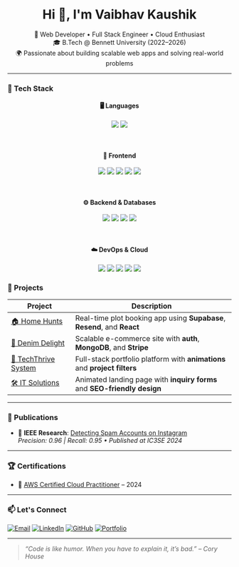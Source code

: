 <h1 align="center">Hi 👋, I'm Vaibhav Kaushik</h1>
<p align="center">
  🚀 Web Developer • Full Stack Engineer • Cloud Enthusiast <br>
  🎓 B.Tech @ Bennett University (2022–2026) <br>
  🌍 Passionate about building scalable web apps and solving real-world problems
</p>

---

### 🔧 Tech Stack

<div align="center">

#### 🖥️ Languages  
<a><img src="https://img.shields.io/badge/JavaScript-F7DF1E?style=for-the-badge&logo=javascript&logoColor=000" /></a>
<a><img src="https://img.shields.io/badge/Python-3776AB?style=for-the-badge&logo=python&logoColor=white" /></a>

<br/>

#### 🎨 Frontend  
<a><img src="https://img.shields.io/badge/React-61DAFB?style=for-the-badge&logo=react&logoColor=000" /></a>
<a><img src="https://img.shields.io/badge/Next.js-000000?style=for-the-badge&logo=next.js&logoColor=white" /></a>
<a><img src="https://img.shields.io/badge/Tailwind CSS-38B2AC?style=for-the-badge&logo=tailwind-css&logoColor=white" /></a>
<a><img src="https://img.shields.io/badge/TypeScript-3178C6?style=for-the-badge&logo=typescript&logoColor=white" /></a>
<a><img src="https://img.shields.io/badge/Three.js-000000?style=for-the-badge&logo=three.js&logoColor=white" /></a>

<br/>

#### ⚙️ Backend & Databases  
<a><img src="https://img.shields.io/badge/Node.js-339933?style=for-the-badge&logo=node.js&logoColor=white" /></a>
<a><img src="https://img.shields.io/badge/Express.js-000000?style=for-the-badge&logo=express&logoColor=white" /></a>
<a><img src="https://img.shields.io/badge/MongoDB-47A248?style=for-the-badge&logo=mongodb&logoColor=white" /></a>
<a><img src="https://img.shields.io/badge/MySQL-4479A1?style=for-the-badge&logo=mysql&logoColor=white" /></a>

<br/>

#### ☁️ DevOps & Cloud  
<a><img src="https://img.shields.io/badge/AWS-232F3E?style=for-the-badge&logo=amazon-aws&logoColor=white" /></a>
<a><img src="https://img.shields.io/badge/Google Cloud-4285F4?style=for-the-badge&logo=google-cloud&logoColor=white" /></a>
<a><img src="https://img.shields.io/badge/Docker-2496ED?style=for-the-badge&logo=docker&logoColor=white" /></a>
<a><img src="https://img.shields.io/badge/Terraform-623CE4?style=for-the-badge&logo=terraform&logoColor=white" /></a>
<a><img src="https://img.shields.io/badge/CI/CD-292929?style=for-the-badge&logo=githubactions&logoColor=white" /></a>

</div>

### 🧩 Projects

| Project | Description |
|--------|-------------|
| [🏠 Home Hunts](https://github.com/vibhu2208/home-hunts) | Real-time plot booking app using **Supabase**, **Resend**, and **React** |
| [👖 Denim Delight](https://github.com/vibhu2208/denim-delight-hub) | Scalable e-commerce site with **auth**, **MongoDB**, and **Stripe** |
| [💼 TechThrive System](https://github.com/vibhu2208/thecthtrive) | Full-stack portfolio platform with **animations** and **project filters** |
| [🛠️ IT Solutions](https://github.com/vibhu2208/It-Solutions) | Animated landing page with **inquiry forms** and **SEO-friendly design** |

---

### 📰 Publications

- 📄 **IEEE Research**: [Detecting Spam Accounts on Instagram](https://ieeexplore.ieee.org/document/10593608)  
  _Precision: 0.96 | Recall: 0.95 • Published at IC3SE 2024_

---

### 🏆 Certifications

- 🏅 [AWS Certified Cloud Practitioner](https://www.credly.com/badges/13529703-bce2-4593-8d4e-c046e60eda69/public_url) – 2024

---

### 📫 Let's Connect

[![Email](https://img.shields.io/badge/-Email-D14836?style=flat&logo=gmail&logoColor=white)](mailto:vaibhavsingh5373@gmail.com)
[![LinkedIn](https://img.shields.io/badge/-LinkedIn-0077B5?logo=linkedin&logoColor=white)](https://www.linkedin.com/in/vaibhav-kaushik-83a3a1245/)
[![GitHub](https://img.shields.io/badge/-GitHub-181717?logo=github&logoColor=white)](https://github.com/vibhu2208)
[![Portfolio](https://img.shields.io/badge/-Portfolio-000000?logo=vercel&logoColor=white)](https://techthrivesystem.com/)

---

> _“Code is like humor. When you have to explain it, it’s bad.” – Cory House_
